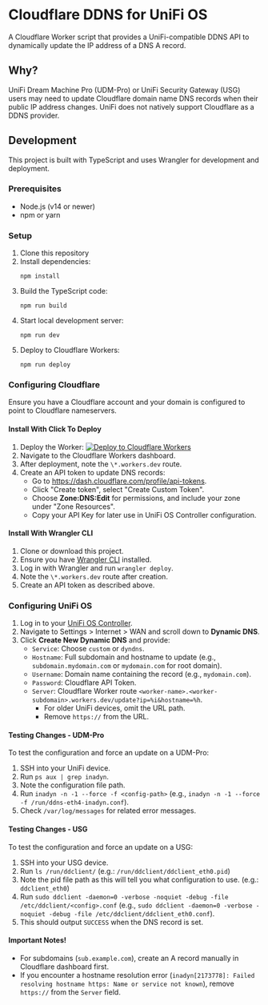 # Cloudflare DDNS for UniFi OS

A Cloudflare Worker script that provides a UniFi-compatible DDNS API to dynamically update the IP address of a DNS A record.

## Why?

UniFi Dream Machine Pro (UDM-Pro) or UniFi Security Gateway (USG) users may need to update Cloudflare domain name DNS records when their public IP address changes. UniFi does not natively support Cloudflare as a DDNS provider.

## Development

This project is built with TypeScript and uses Wrangler for development and deployment.

### Prerequisites

- Node.js (v14 or newer)
- npm or yarn

### Setup

1. Clone this repository
2. Install dependencies:
   ```
   npm install
   ```
3. Build the TypeScript code:
   ```
   npm run build
   ```
4. Start local development server:
   ```
   npm run dev
   ```
5. Deploy to Cloudflare Workers:
   ```
   npm run deploy
   ```

### Configuring Cloudflare

Ensure you have a Cloudflare account and your domain is configured to point to Cloudflare nameservers.

#### Install With Click To Deploy

1. Deploy the Worker: [![Deploy to Cloudflare Workers](https://deploy.workers.cloudflare.com/button)](https://deploy.workers.cloudflare.com/?url=https://github.com/workerforce/unifi-ddns)
2. Navigate to the Cloudflare Workers dashboard.
3. After deployment, note the `\*.workers.dev` route.
4. Create an API token to update DNS records:
   - Go to https://dash.cloudflare.com/profile/api-tokens.
   - Click "Create token", select "Create Custom Token".
   - Choose **Zone:DNS:Edit** for permissions, and include your zone under "Zone Resources".
   - Copy your API Key for later use in UniFi OS Controller configuration.

#### Install With Wrangler CLI

1. Clone or download this project.
2. Ensure you have [Wrangler CLI](https://developers.cloudflare.com/workers/wrangler/install-and-update/) installed.
3. Log in with Wrangler and run `wrangler deploy`.
4. Note the `\*.workers.dev` route after creation.
5. Create an API token as described above.

### Configuring UniFi OS

1. Log in to your [UniFi OS Controller](https://unifi.ui.com/).
2. Navigate to Settings > Internet > WAN and scroll down to **Dynamic DNS**.
3. Click **Create New Dynamic DNS** and provide:
   - `Service`: Choose `custom` or `dyndns`.
   - `Hostname`: Full subdomain and hostname to update (e.g., `subdomain.mydomain.com` or `mydomain.com` for root domain).
   - `Username`: Domain name containing the record (e.g., `mydomain.com`).
   - `Password`: Cloudflare API Token.
   - `Server`: Cloudflare Worker route `<worker-name>.<worker-subdomain>.workers.dev/update?ip=%i&hostname=%h`.
     - For older UniFi devices, omit the URL path.
     - Remove `https://` from the URL.

#### Testing Changes - UDM-Pro

To test the configuration and force an update on a UDM-Pro:

1. SSH into your UniFi device.
2. Run `ps aux | grep inadyn`.
3. Note the configuration file path.
4. Run `inadyn -n -1 --force -f <config-path>` (e.g., `inadyn -n -1 --force -f /run/ddns-eth4-inadyn.conf`).
5. Check `/var/log/messages` for related error messages.

#### Testing Changes - USG

To test the configuration and force an update on a USG:

1. SSH into your USG device.
2. Run `ls /run/ddclient/` (e.g.: `/run/ddclient/ddclient_eth0.pid`)
3. Note the pid file path as this will tell you what configuration to use. (e.g.: `ddclient_eth0`)
4. Run `sudo ddclient -daemon=0 -verbose -noquiet -debug -file /etc/ddclient/<config>.conf` (e.g., `sudo ddclient -daemon=0 -verbose -noquiet -debug -file /etc/ddclient/ddclient_eth0.conf`).
5. This should output `SUCCESS` when the DNS record is set.

#### Important Notes!

- For subdomains (`sub.example.com`), create an A record manually in Cloudflare dashboard first.
- If you encounter a hostname resolution error (`inadyn[2173778]: Failed resolving hostname https: Name or service not known`), remove `https://` from the `Server` field.
